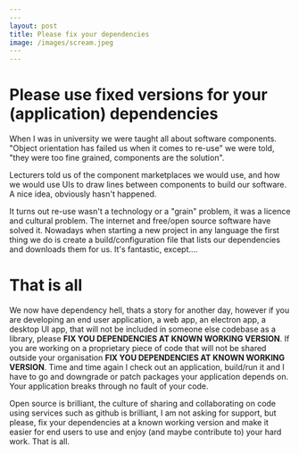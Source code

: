 ```yaml
---
​---
layout: post
title: Please fix your dependencies
image: /images/scream.jpeg
​---
---
```


# Please use fixed versions for your (application) dependencies

When I was in university we were taught all about software components. "Object orientation has failed us when it comes to re-use" we were told, "they were too fine grained, components are the solution".

Lecturers told us of the component marketplaces we would use, and how we would use UIs to draw lines between components to build our software. A nice idea, obviously hasn't happened.

It turns out re-use wasn't a technology or a "grain" problem, it was a licence and cultural problem. The internet and free/open source software have solved it. Nowadays when starting a new project in any language the first thing we do is create a build/configuration file that lists our dependencies and downloads them for us. It's fantastic, except....



# That is all

We now have dependency hell, thats a story for another day, however if you are developing an end user application, a web app, an electron app, a desktop UI app, that will not be included in someone else codebase as a library, please **FIX YOU DEPENDENCIES AT KNOWN WORKING VERSION**. If you are working on a proprietary piece of code that will not be shared outside your organisation **FIX YOU DEPENDENCIES AT KNOWN WORKING VERSION**. Time and time again I check out an application, build/run it and I have to go and downgrade or patch packages your application depends on. Your application breaks through no fault of your code.

Open source is brilliant, the culture of sharing and collaborating on code using services such as github is brilliant, I am not asking for support, but please, fix your dependencies at a known working version and make it easier for end users to use and enjoy (and maybe contribute to) your hard work. That is all.

